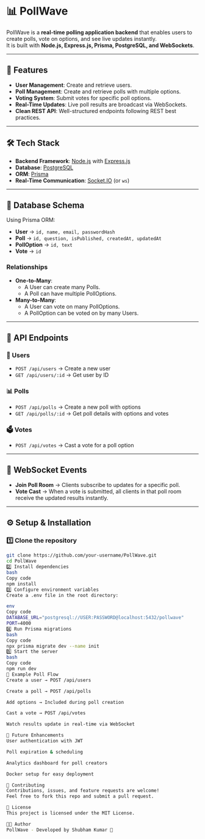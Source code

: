 # 📊 PollWave

PollWave is a **real-time polling application backend** that enables users to create polls, vote on options, and see live updates instantly.  
It is built with **Node.js, Express.js, Prisma, PostgreSQL, and WebSockets**.

---

## 🚀 Features
- **User Management**: Create and retrieve users.
- **Poll Management**: Create and retrieve polls with multiple options.
- **Voting System**: Submit votes for specific poll options.
- **Real-Time Updates**: Live poll results are broadcast via WebSockets.
- **Clean REST API**: Well-structured endpoints following REST best practices.

---

## 🛠️ Tech Stack
- **Backend Framework**: [Node.js](https://nodejs.org/) with [Express.js](https://expressjs.com/)
- **Database**: [PostgreSQL](https://www.postgresql.org/)
- **ORM**: [Prisma](https://www.prisma.io/)
- **Real-Time Communication**: [Socket.IO](https://socket.io/) (or `ws`)

---

## 📂 Database Schema
Using Prisma ORM:

- **User** → `id, name, email, passwordHash`
- **Poll** → `id, question, isPublished, createdAt, updatedAt`
- **PollOption** → `id, text`
- **Vote** → `id`

### Relationships
- **One-to-Many**: 
  - A User can create many Polls.
  - A Poll can have multiple PollOptions.
- **Many-to-Many**: 
  - A User can vote on many PollOptions.
  - A PollOption can be voted on by many Users.

---

## 📡 API Endpoints

### 👤 Users
- `POST /api/users` → Create a new user  
- `GET /api/users/:id` → Get user by ID  

### 📊 Polls
- `POST /api/polls` → Create a new poll with options  
- `GET /api/polls/:id` → Get poll details with options and votes  

### 🗳️ Votes
- `POST /api/votes` → Cast a vote for a poll option  

---

## 🔴 WebSocket Events
- **Join Poll Room** → Clients subscribe to updates for a specific poll.  
- **Vote Cast** → When a vote is submitted, all clients in that poll room receive the updated results instantly.  

---

## ⚙️ Setup & Installation

### 1️⃣ Clone the repository
```bash
git clone https://github.com/your-username/PollWave.git
cd PollWave
2️⃣ Install dependencies
bash
Copy code
npm install
3️⃣ Configure environment variables
Create a .env file in the root directory:

env
Copy code
DATABASE_URL="postgresql://USER:PASSWORD@localhost:5432/pollwave"
PORT=4000
4️⃣ Run Prisma migrations
bash
Copy code
npx prisma migrate dev --name init
5️⃣ Start the server
bash
Copy code
npm run dev
🧪 Example Poll Flow
Create a user → POST /api/users

Create a poll → POST /api/polls

Add options → Included during poll creation

Cast a vote → POST /api/votes

Watch results update in real-time via WebSocket

📌 Future Enhancements
User authentication with JWT

Poll expiration & scheduling

Analytics dashboard for poll creators

Docker setup for easy deployment

🤝 Contributing
Contributions, issues, and feature requests are welcome!
Feel free to fork this repo and submit a pull request.

📜 License
This project is licensed under the MIT License.

👨‍💻 Author
PollWave - Developed by Shubham Kumar 🚀
